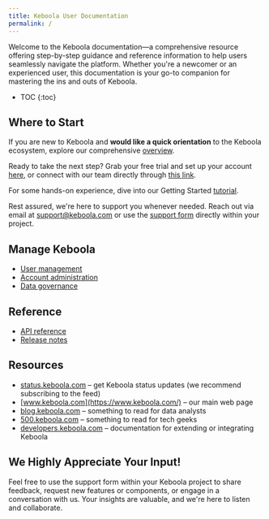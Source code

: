 ```yaml
---
title: Keboola User Documentation
permalink: /
---
```


Welcome to the Keboola documentation—a comprehensive resource offering step-by-step guidance and reference information to help users 
seamlessly navigate the platform. Whether you're a newcomer or an experienced user, this documentation is your go-to companion for mastering 
the ins and outs of Keboola.

* TOC
{:toc}

## Where to Start
If you are new to Keboola and **would like a quick orientation** to the Keboola ecosystem, explore our comprehensive [overview](/overview/). 

Ready to take the next step? Grab your free trial and set up your account [here](https://connection.north-europe.azure.keboola.com/wizard), 
or connect with our team directly through [this link](https://www.keboola.com/contact).

For some hands-on experience, dive into our Getting Started [tutorial](/tutorial/).

Rest assured, we're here to support you whenever needed. Reach out via email at support@keboola.com or use the [support form](https://help.keboola.com/management/support/) directly within your project.  

## Manage Keboola
- [User management](/management/#user-management)
- [Account administration](/management/account/)
- [Data governance](/management/account/)

## Reference
- [API reference](https://developers.keboola.com/overview/api/)
- [Release notes](https://changelog.keboola.com/) 

## Resources
- [status.keboola.com](http://status.keboola.com/) – get Keboola status updates (we recommend subscribing to the feed)
- [www.keboola.com](https://www.keboola.com/) – our main web page
- [blog.keboola.com](https://blog.keboola.com/) – something to read for data analysts
- [500.keboola.com](https://500.keboola.com/) – something to read for tech geeks
- [developers.keboola.com](https://developers.keboola.com) – documentation for extending or integrating Keboola

## We Highly Appreciate Your Input!
Feel free to use the support form within your Keboola project to share feedback, request new features or components, 
or engage in a conversation with us. Your insights are valuable, and we're here to listen and collaborate.
